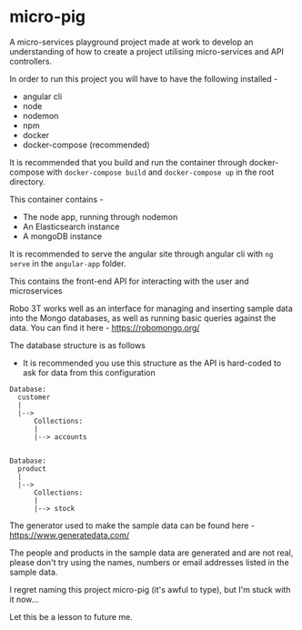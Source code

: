 # micro-pig

A micro-services playground project made at work to develop an understanding of how to create a project utilising micro-services and API controllers.

In order to run this project you will have to have the following installed -

- angular cli
- node
- nodemon
- npm
- docker
- docker-compose (recommended)

It is recommended that you build and run the container through docker-compose with `docker-compose build` and `docker-compose up` in the root directory.

This container contains -

- The node app, running through nodemon
- An Elasticsearch instance
- A mongoDB instance 

It is recommended to serve the angular site through angular cli with `ng serve` in the `angular-app` folder.

This contains the front-end API for interacting with the user and microservices

Robo 3T works well as an interface for managing and inserting sample data into the Mongo databases, as well as running basic queries against the data. You can find it here - https://robomongo.org/

The database structure is as follows
- It is recommended you use this structure as the API is hard-coded to ask for data from this configuration

```
Database:
  customer
  |
  |-->
      Collections:
      |
      |--> accounts


Database:
  product
  |
  |-->
      Collections:
      |
      |--> stock
```

The generator used to make the sample data can be found here - https://www.generatedata.com/

The people and products in the sample data are generated and are not real, please don't try using the names, numbers or email addresses listed in the sample data.



I regret naming this project micro-pig (it's awful to type), but I'm stuck with it now...

Let this be a lesson to future me.

